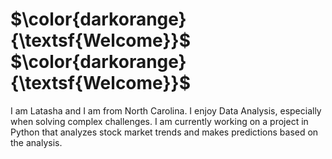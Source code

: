 # $\color{darkorange}{\textsf{Welcome}}$ $\color{darkorange}{\textsf{Welcome}}$


I am Latasha and I am from North Carolina.  I enjoy Data Analysis, especially when solving complex challenges.  I am currently working on a project in Python that analyzes stock market trends and makes predictions based on the analysis.

